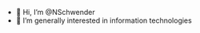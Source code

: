 - 👋 Hi, I’m @NSchwender
- 👀 I’m generally interested in information technologies

<!---
NSchwender/NSchwender is a ✨ special ✨ repository because its `README.md` (this file) appears on your GitHub profile.
You can click the Preview link to take a look at your changes.
--->

